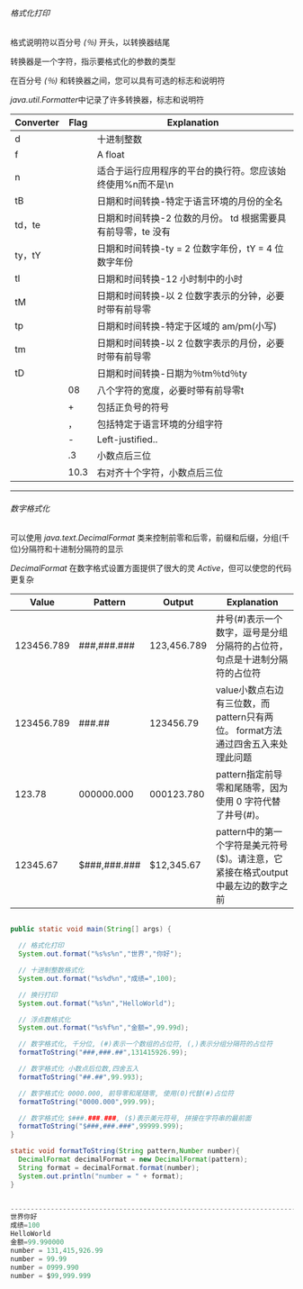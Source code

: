###### 格式化打印

格式说明符以百分号 *(％)* 开头，以转换器结尾

转换器是一个字符，指示要格式化的参数的类型

在百分号 *(％)* 和转换器之间，您可以具有可选的标志和说明符

*java.util.Formatter*中记录了许多转换器，标志和说明符

| Converter | Flag  | Explanation                                               |
|  ----     | ----  |   ----                                                    |
|  d        |       |   十进制整数                                               |
|  f        |       |   A float                                                 |
|  n        |       |   适合于运行应用程序的平台的换行符。您应该始终使用%n而不是\n   |
|  tB       |       |   日期和时间转换-特定于语言环境的月份的全名                   |
|  td，te   |       |   日期和时间转换-2 位数的月份。 td 根据需要具有前导零，te 没有 |
|  ty，tY   |       |   日期和时间转换-ty = 2 位数字年份，tY = 4 位数字年份         |
|  tl       |       |   日期和时间转换-12 小时制中的小时                           |
|  tM       |       |   日期和时间转换-以 2 位数字表示的分钟，必要时带有前导零       |
|  tp       |       |   日期和时间转换-特定于区域的 am/pm(小写)                    |
|  tm       |       |   日期和时间转换-以 2 位数字表示的月份，必要时带有前导零       |
|  tD       |       |   日期和时间转换-日期为％tm％td％ty                          |
|           |   08  |   八个字符的宽度，必要时带有前导零t                           |
|           |   +   |   包括正负号的符号                                          |
|           |   ，  |   包括特定于语言环境的分组字符                               |
|           |   -   |   Left-justified..                                        |
|           |   .3  |   小数点后三位                                             |
|           |  10.3 |   右对齐十个字符，小数点后三位                               |


***

###### 数字格式化

可以使用 *java.text.DecimalFormat* 类来控制前零和后零，前缀和后缀，分组(千位)分隔符和十进制分隔符的显示

*DecimalFormat* 在数字格式设置方面提供了很大的灵 *Active*，但可以使您的代码更复杂

| Value         | Pattern        | Output         | Explanation                                                               |
|  ----         | ----           |   ----         | ----                                                                      |
|  123456.789   |  ###,###.###   |  123,456.789   | 井号(#)表示一个数字，逗号是分组分隔符的占位符，句点是十进制分隔符的占位符        |
|  123456.789   |  ###.##        |  123456.79     | value小数点右边有三位数，而pattern只有两位。 format方法通过四舍五入来处理此问题 |
|  123.78       |  000000.000    |  000123.780    | pattern指定前导零和尾随零，因为使用 0 字符代替了井号(#)。                      |
|  12345.67     |  $###,###.###  |  $12,345.67    | pattern中的第一个字符是美元符号($)。请注意，它紧接在格式output中最左边的数字之前 |


```java

public static void main(String[] args) {

  // 格式化打印
  System.out.format("%s%s%n","世界","你好");

  // 十进制整数格式化
  System.out.format("%s%d%n","成绩=",100);

  // 换行打印
  System.out.format("%s%n","HelloWorld");

  // 浮点数格式化
  System.out.format("%s%f%n","金额=",99.99d);

  // 数字格式化, 千分位, (#)表示一个数组的占位符, (,)表示分组分隔符的占位符
  formatToString("###,###.##",131415926.99);

  // 数字格式化 小数点后位数,四舍五入
  formatToString("##.##",99.993);

  // 数字格式化 0000.000, 前导零和尾随零, 使用(0)代替(#)占位符
  formatToString("0000.000",999.99);

  // 数字格式化 $###.###.###, ($)表示美元符号, 拼接在字符串的最前面
  formatToString("$###,###.###",99999.999);
}

static void formatToString(String pattern,Number number){
  DecimalFormat decimalFormat = new DecimalFormat(pattern);
  String format = decimalFormat.format(number);
  System.out.println("number = " + format);
}

```

```java

------------------------------------------------------------------------------------------------------------------------------------------
世界你好
成绩=100
HelloWorld
金额=99.990000
number = 131,415,926.99
number = 99.99
number = 0999.990
number = $99,999.999

```
